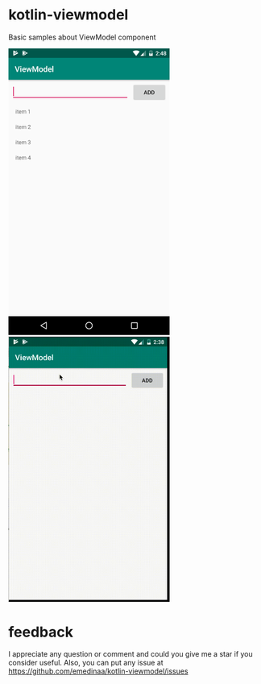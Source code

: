 # kotlin-viewmodel
Basic samples about ViewModel component

<img src="screenshot.png" alt="screenshot" width="320"/> <img src="./android_view_model.gif?raw=true" width="320">


# feedback

I appreciate any question or comment and could you give me a star if you consider useful. Also, you can put any issue at https://github.com/emedinaa/kotlin-viewmodel/issues
